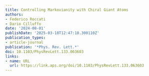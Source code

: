 ```yaml
---
title: Controlling Markovianity with Chiral Giant Atoms
authors:
- Federico Roccati
- Dario Cilluffo
date: '2024-08-01'
publishDate: '2025-03-18T12:47:10.300110Z'
publication_types:
- article-journal
publication: '*Phys. Rev. Lett.*'
doi: 10.1103/PhysRevLett.133.063603
links:
- name: URL
  url: https://link.aps.org/doi/10.1103/PhysRevLett.133.063603
---
```


